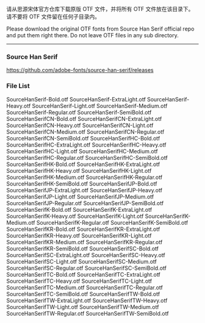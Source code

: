 请从思源宋体官方仓库下载原版 OTF 文件，并将所有 OTF 文件放在该目录下。请不要将 OTF 文件留在任何子目录内。

Please download the original OTF fonts from Source Han Serif official repo and put them right there. Do not leave OTF files in any sub directory.

---

### Source Han Serif
https://github.com/adobe-fonts/source-han-serif/releases

### File List
SourceHanSerif-Bold.otf
SourceHanSerif-ExtraLight.otf
SourceHanSerif-Heavy.otf
SourceHanSerif-Light.otf
SourceHanSerif-Medium.otf
SourceHanSerif-Regular.otf
SourceHanSerif-SemiBold.otf
SourceHanSerifCN-Bold.otf
SourceHanSerifCN-ExtraLight.otf
SourceHanSerifCN-Heavy.otf
SourceHanSerifCN-Light.otf
SourceHanSerifCN-Medium.otf
SourceHanSerifCN-Regular.otf
SourceHanSerifCN-SemiBold.otf
SourceHanSerifHC-Bold.otf
SourceHanSerifHC-ExtraLight.otf
SourceHanSerifHC-Heavy.otf
SourceHanSerifHC-Light.otf
SourceHanSerifHC-Medium.otf
SourceHanSerifHC-Regular.otf
SourceHanSerifHC-SemiBold.otf
SourceHanSerifHK-Bold.otf
SourceHanSerifHK-ExtraLight.otf
SourceHanSerifHK-Heavy.otf
SourceHanSerifHK-Light.otf
SourceHanSerifHK-Medium.otf
SourceHanSerifHK-Regular.otf
SourceHanSerifHK-SemiBold.otf
SourceHanSerifJP-Bold.otf
SourceHanSerifJP-ExtraLight.otf
SourceHanSerifJP-Heavy.otf
SourceHanSerifJP-Light.otf
SourceHanSerifJP-Medium.otf
SourceHanSerifJP-Regular.otf
SourceHanSerifJP-SemiBold.otf
SourceHanSerifK-Bold.otf
SourceHanSerifK-ExtraLight.otf
SourceHanSerifK-Heavy.otf
SourceHanSerifK-Light.otf
SourceHanSerifK-Medium.otf
SourceHanSerifK-Regular.otf
SourceHanSerifK-SemiBold.otf
SourceHanSerifKR-Bold.otf
SourceHanSerifKR-ExtraLight.otf
SourceHanSerifKR-Heavy.otf
SourceHanSerifKR-Light.otf
SourceHanSerifKR-Medium.otf
SourceHanSerifKR-Regular.otf
SourceHanSerifKR-SemiBold.otf
SourceHanSerifSC-Bold.otf
SourceHanSerifSC-ExtraLight.otf
SourceHanSerifSC-Heavy.otf
SourceHanSerifSC-Light.otf
SourceHanSerifSC-Medium.otf
SourceHanSerifSC-Regular.otf
SourceHanSerifSC-SemiBold.otf
SourceHanSerifTC-Bold.otf
SourceHanSerifTC-ExtraLight.otf
SourceHanSerifTC-Heavy.otf
SourceHanSerifTC-Light.otf
SourceHanSerifTC-Medium.otf
SourceHanSerifTC-Regular.otf
SourceHanSerifTC-SemiBold.otf
SourceHanSerifTW-Bold.otf
SourceHanSerifTW-ExtraLight.otf
SourceHanSerifTW-Heavy.otf
SourceHanSerifTW-Light.otf
SourceHanSerifTW-Medium.otf
SourceHanSerifTW-Regular.otf
SourceHanSerifTW-SemiBold.otf
